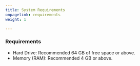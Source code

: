 ```yaml
---
title: System Requirements
onpagelink: requirements
weight: 1

---
```


### **Requirements**

- Hard Drive: Recommended 64 GB of free space or above.
- Memory (RAM): Recommended 4 GB or above.
 
